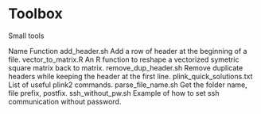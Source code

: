 # Toolbox
Small tools

Name                          Function
add_header.sh                 Add a row of header at the beginning of a file.
vector_to_matrix.R            An R function to reshape a vectorized symetric square matrix back to matrix.
remove_dup_header.sh          Remove duplicate headers while keeping the header at the first line.
plink_quick_solutions.txt     List of useful plink2 commands.
parse_file_name.sh            Get the folder name, file prefix, postfix.
ssh_without_pw.sh             Example of how to set ssh communication without password.
